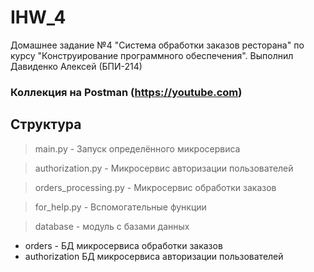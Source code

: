 # IHW_4
Домашнее задание №4 "Система обработки заказов ресторана" по курсу "Конструирование программного обеспечения".
Выполнил Давиденко Алексей (БПИ-214)

### Коллекция на Postman (https://youtube.com)

## Структура
> main.py - Запуск определённого микросервиса

> authorization.py - Микросервис авторизации пользователей

> orders_processing.py - Микросервис обработки заказов

> for_help.py - Вспомогательные функции

> database - модуль с базами данных 

- orders - БД микросервиса обработки заказов
- authorization БД микросервиса авторизации пользователей

